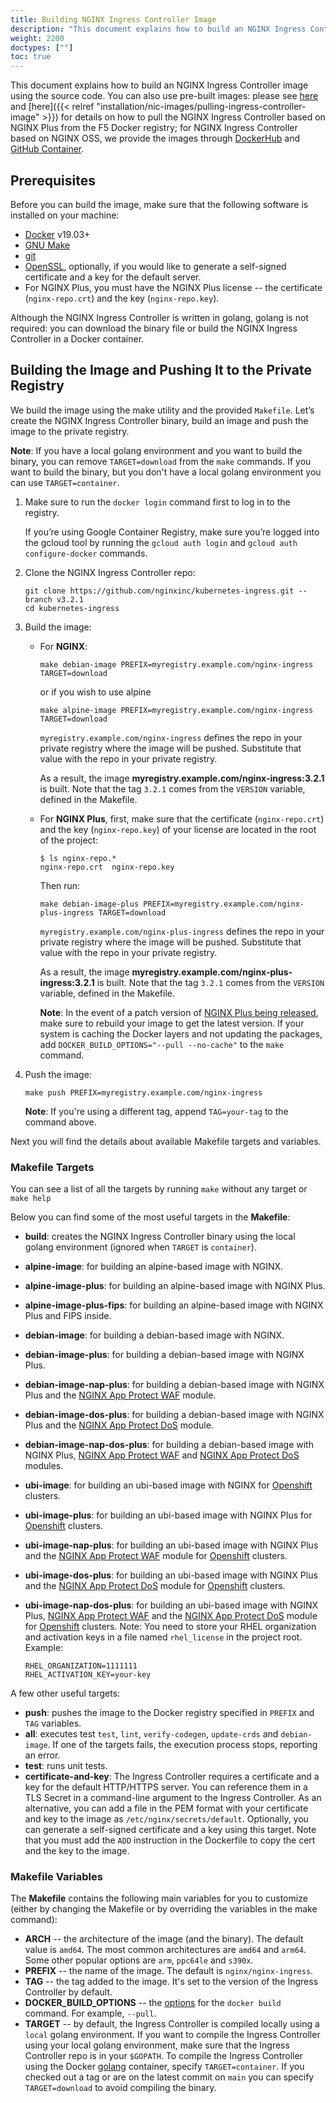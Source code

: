 ```yaml
---
title: Building NGINX Ingress Controller Image
description: "This document explains how to build an NGINX Ingress Controller image using the source code."
weight: 2200
doctypes: [""]
toc: true
---
```


This document explains how to build an NGINX Ingress Controller image using the source code. You can also use pre-built images: please see [here](/nginx-ingress-controller/installation/using-the-jwt-token-docker-secret) and [here]({{< relref "installation/nic-images/pulling-ingress-controller-image" >}}) for details on how to pull the NGINX Ingress Controller based on NGINX Plus from the F5 Docker registry; for NGINX Ingress Controller based on NGINX OSS, we provide the images through [DockerHub](https://hub.docker.com/r/nginx/nginx-ingress/) and [GitHub Container](https://github.com/nginxinc/kubernetes-ingress/pkgs/container/kubernetes-ingress).

## Prerequisites

Before you can build the image, make sure that the following software is installed on your machine:

- [Docker](https://www.docker.com/products/docker) v19.03+
- [GNU Make](https://www.gnu.org/software/make/)
- [git](https://git-scm.com/)
- [OpenSSL](https://www.openssl.org/), optionally, if you would like to generate a self-signed certificate and a key for the default server.
- For NGINX Plus, you must have the NGINX Plus license -- the certificate (`nginx-repo.crt`) and the key (`nginx-repo.key`).

Although the NGINX Ingress Controller is written in golang, golang is not required: you can download the binary file or build the NGINX Ingress Controller in a Docker container.

## Building the Image and Pushing It to the Private Registry

We build the image using the make utility and the provided `Makefile`. Let’s create the NGINX Ingress Controller binary, build an image and push the image to the private registry.

**Note**: If you have a local golang environment and you want to build the binary, you can remove `TARGET=download` from the `make` commands. If you want to build the binary, but you don't have a local golang environment you can use `TARGET=container`.

1. Make sure to run the `docker login` command first to log in to the registry.

   If you’re using Google Container Registry, make sure you’re logged into the gcloud tool by running the `gcloud auth login` and `gcloud auth configure-docker` commands.

1. Clone the NGINX Ingress Controller repo:

    ```console
    git clone https://github.com/nginxinc/kubernetes-ingress.git --branch v3.2.1
    cd kubernetes-ingress
    ```

1. Build the image:
    - For **NGINX**:

      ```console
      make debian-image PREFIX=myregistry.example.com/nginx-ingress TARGET=download
      ```

      or if you wish to use alpine

      ```console
      make alpine-image PREFIX=myregistry.example.com/nginx-ingress TARGET=download
      ```

      `myregistry.example.com/nginx-ingress` defines the repo in your private registry where the image will be pushed. Substitute that value with the repo in your private registry.

      As a result, the image **myregistry.example.com/nginx-ingress:3.2.1** is built. Note that the tag `3.2.1` comes from the `VERSION` variable, defined in the Makefile.

    - For **NGINX Plus**, first, make sure that the certificate (`nginx-repo.crt`) and the key (`nginx-repo.key`) of your license are located in the root of the project:

      ```console
      $ ls nginx-repo.*
      nginx-repo.crt  nginx-repo.key
      ```

      Then run:

      ```console
      make debian-image-plus PREFIX=myregistry.example.com/nginx-plus-ingress TARGET=download
      ```

      `myregistry.example.com/nginx-plus-ingress` defines the repo in your private registry where the image will be pushed. Substitute that value with the repo in your private registry.

      As a result, the image **myregistry.example.com/nginx-plus-ingress:3.2.1** is built. Note that the tag `3.2.1` comes from the `VERSION` variable, defined in the Makefile.

      **Note**: In the event of a patch version of [NGINX Plus being released](/nginx/releases/), make sure to rebuild your image to get the latest version. If your system is caching the Docker layers and not updating the packages, add `DOCKER_BUILD_OPTIONS="--pull --no-cache"` to the `make` command.

1. Push the image:

    ```console
    make push PREFIX=myregistry.example.com/nginx-ingress
    ```

    **Note**: If you're using a different tag, append `TAG=your-tag` to the command above.

Next you will find the details about available Makefile targets and variables.

### Makefile Targets

You can see a list of all the targets by running `make` without any target or `make help`

Below you can find some of the most useful targets in the **Makefile**:

- **build**: creates the NGINX Ingress Controller binary using the local golang environment (ignored when `TARGET` is `container`).
- **alpine-image**: for building an alpine-based image with NGINX.
- **alpine-image-plus**: for building an alpine-based image with NGINX Plus.
- **alpine-image-plus-fips**: for building an alpine-based image with NGINX Plus and FIPS inside.
- **debian-image**: for building a debian-based image with NGINX.
- **debian-image-plus**: for building a debian-based image with NGINX Plus.
- **debian-image-nap-plus**: for building a debian-based image with NGINX Plus and the [NGINX App Protect WAF](/nginx-app-protect/) module.
- **debian-image-dos-plus**: for building a debian-based image with NGINX Plus and the [NGINX App Protect DoS](/nginx-app-protect-dos/) module.
- **debian-image-nap-dos-plus**: for building a debian-based image with NGINX Plus, [NGINX App Protect WAF](/nginx-app-protect/) and [NGINX App Protect DoS](/nginx-app-protect-dos/) modules.
- **ubi-image**: for building an ubi-based image with NGINX for [Openshift](https://www.openshift.com/) clusters.
- **ubi-image-plus**: for building an ubi-based image with NGINX Plus for [Openshift](https://www.openshift.com/) clusters.
- **ubi-image-nap-plus**: for building an ubi-based image with NGINX Plus and the [NGINX App Protect WAF](/nginx-app-protect/) module for [Openshift](https://www.openshift.com/) clusters.
- **ubi-image-dos-plus**: for building an ubi-based image with NGINX Plus and the [NGINX App Protect DoS](/nginx-app-protect-dos/) module for [Openshift](https://www.openshift.com/) clusters.
- **ubi-image-nap-dos-plus**: for building an ubi-based image with NGINX Plus, [NGINX App Protect WAF](/nginx-app-protect/) and the [NGINX App Protect DoS](/nginx-app-protect-dos/) module for [Openshift](https://www.openshift.com/) clusters.
Note: You need to store your RHEL organization and activation keys in a file named `rhel_license` in the project root. Example:

  ```console
  RHEL_ORGANIZATION=1111111
  RHEL_ACTIVATION_KEY=your-key
  ```

A few other useful targets:

- **push**: pushes the image to the Docker registry specified in `PREFIX` and `TAG` variables.
- **all**: executes test `test`, `lint`, `verify-codegen`, `update-crds` and `debian-image`. If one of the targets fails, the execution process stops, reporting an error.
- **test**: runs unit tests.
- **certificate-and-key**: The Ingress Controller requires a certificate and a key for the default HTTP/HTTPS server. You can reference them in a TLS Secret in a command-line argument to the Ingress Controller. As an alternative, you can add a file in the PEM format with your certificate and key to the image as `/etc/nginx/secrets/default`. Optionally, you can generate a self-signed certificate and a key using this target. Note that you must add the `ADD` instruction in the Dockerfile to copy the cert and the key to the image.

### Makefile Variables

The **Makefile** contains the following main variables for you to customize (either by changing the Makefile or by overriding the variables in the make command):

- **ARCH** -- the architecture of the image (and the binary). The default value is `amd64`. The most common architectures are `amd64` and `arm64`. Some other popular options are `arm`, `ppc64le` and `s390x`.
- **PREFIX** -- the name of the image. The default is `nginx/nginx-ingress`.
- **TAG** -- the tag added to the image. It's set to the version of the Ingress Controller by default.
- **DOCKER_BUILD_OPTIONS** -- the [options](https://docs.docker.com/engine/reference/commandline/build/#options) for the `docker build` command. For example, `--pull`.
- **TARGET** -- by default, the Ingress Controller is compiled locally using a `local` golang environment. If you want to compile the Ingress Controller using your local golang environment, make sure that the Ingress Controller repo is in your `$GOPATH`. To compile the Ingress Controller using the Docker [golang](https://hub.docker.com/_/golang/) container, specify `TARGET=container`. If you checked out a tag or are on the latest commit on `main` you can specify `TARGET=download` to avoid compiling the binary.
